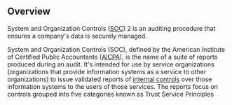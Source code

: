 
## Overview

System and Organization Controls ([SOC](https://us.aicpa.org/content/dam/aicpa/interestareas/frc/assuranceadvisoryservices/downloadabledocuments/trust-services-criteria.pdf)) 2 is an auditing procedure that ensures a company's data is securely managed.

System and Organization Controls (SOC), defined by the American Institute of Certified Public Accountants ([AICPA](https://en.wikipedia.org/wiki/American_Institute_of_Certified_Public_Accountants)), is the name of a suite of reports produced during an audit. It's intended for use by service organizations (organizations that provide information systems as a service to other organizations) to issue validated reports of [internal controls](https://en.wikipedia.org/wiki/Internal_control) over those information systems to the users of those services. The reports focus on controls grouped into five categories known as Trust Service Principles
